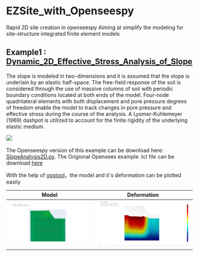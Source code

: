 # EZSite_with_Openseespy
Rapid 2D site creation in openseespy
Aiming at simplify the modeling for site-structure integrated finite element models
## Example1 : [Dynamic_2D_Effective_Stress_Analysis_of_Slope](https://opensees.berkeley.edu/wiki/index.php?title=Dynamic_2D_Effective_Stress_Analysis_of_Slope)
The slope is modeled in two-dimensions and it is assumed that the slope is underlain by an elastic half-space. The free-field response of the soil is considered through the use of massive columns of soil with periodic boundary conditions located at both ends of the model. Four-node quadrilateral elements with both displacement and pore pressure degrees of freedom enable the model to track changes in pore pressure and effective stress during the course of the analysis. A Lysmer-Kuhlemeyer (1969) dashpot is utilized to account for the finite rigidity of the underlying elastic medium.

![](https://opensees.berkeley.edu/wiki/images/7/72/2DsoilProfileMap.png)

The Openseespy version of this example can be download here: [SlopeAnalysis2D.py](SlopeAnalysis2D.py).
The Origional Opensees example .tcl file can be download [here](https://opensees.berkeley.edu/wiki/images/5/54/SlopeAnalysis2Deff.tcl)

With the help of [opstool](https://github.com/yexiang1992/opstool)，the model and it's deformation can be plotted easily

|                             Model                             |                          Deformation                          |
| :-----------------------------------------------------------: | :-----------------------------------------------------------: |
| ![](image/Slope_Model.png)                                    | ![](image/Slope_Deform.png)                                   |
